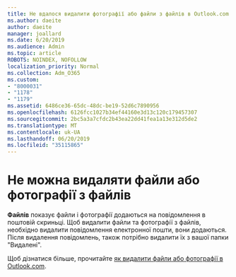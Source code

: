 ```yaml
---
title: Не вдалося видалити фотографії або файли з файлів в Outlook.com
ms.author: daeite
author: daeite
manager: joallard
ms.date: 6/20/2019
ms.audience: Admin
ms.topic: article
ROBOTS: NOINDEX, NOFOLLOW
localization_priority: Normal
ms.collection: Adm_O365
ms.custom:
- "8000031"
- "1178"
- "1179"
ms.assetid: 6486ce36-65dc-48dc-be19-52d6c7890956
ms.openlocfilehash: 6126fcc1027b34ef44160e3d13c120c179457307
ms.sourcegitcommit: 2bc5a3a7cfdc2b43ea22dd41fea1a13e312d5de2
ms.translationtype: MT
ms.contentlocale: uk-UA
ms.lasthandoff: 06/20/2019
ms.locfileid: "35115865"
---
```

# <a name="cant-delete-files-or-photos-from-files"></a>Не можна видаляти файли або фотографії з файлів

**Файлів** показує файли і фотографії додаються на повідомлення в поштовій скриньці. Щоб видалити файли та фотографії з файлів, необхідно видалити повідомлення електронної пошти, вони додаються. Після видалення повідомлень, також потрібно видалити їх з вашої папки "Видалені".

Щоб дізнатися більше, прочитайте [як видалити файли або фотографії в Outlook.com](https://support.office.com/article/bae0531f-040f-4c42-90b9-786ca718c16d?wt.mc_id=Office_Outlook_com_Alchemy).